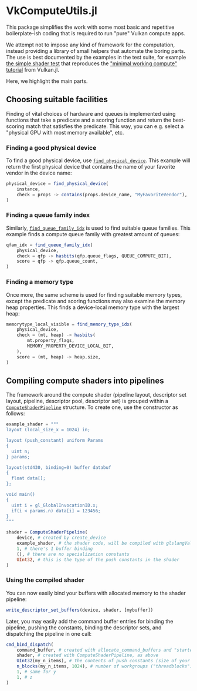 
# VkComputeUtils.jl

This package simplifies the work with some most basic and repetitive
boilerplate-ish coding that is required to run "pure" Vulkan compute apps.

We attempt not to impose any kind of framework for the computation, instead
providing a library of small helpers that automate the boring parts. The use is
best documented by the examples in the test suite, for example [the simple
shader
test](https://github.com/LCSB-BioCore/VkComputeUtils.jl/blob/master/test/simple_shader.jl)
that reproduces the ["minimal working compute"
tutorial](https://juliagpu.github.io/Vulkan.jl/stable/tutorial/minimal_working_compute/)
from Vulkan.jl.

Here, we highlight the main parts.

## Choosing suitable facilities

Finding of vital choices of hardware and queues is implemented using functions
that take a predicate and a scoring function and return the best-scoring match
that satisfies the predicate. This way, you can e.g. select a "physical GPU
with most memory available", etc.

### Finding a good physical device

To find a good physical device, use [`find_physical_device`](@ref). This
example will return the first physical device that contains the name of your
favorite vendor in the device name:

```julia
physical_device = find_physical_device(
    instance,
    check = props -> contains(props.device_name, "MyFavoriteVendor"),
)
```

### Finding a queue family index

Similarly, [`find_queue_family_idx`](@ref) is used to find suitable queue
families. This example finds a compute queue family with greatest amount of
queues:

```julia
qfam_idx = find_queue_family_idx(
    physical_device,
    check = qfp -> hasbits(qfp.queue_flags, QUEUE_COMPUTE_BIT),
    score = qfp -> qfp.queue_count,
)
```

### Finding a memory type

Once more, the same scheme is used for finding suitable memory types, except
the predicate and scoring functions may also examine the memory heap
properties. This finds a device-local memory type with the largest heap:

```julia
memorytype_local_visible = find_memory_type_idx(
    physical_device,
    check = (mt, heap) -> hasbits(
        mt.property_flags,
        MEMORY_PROPERTY_DEVICE_LOCAL_BIT,
    ),
    score = (mt, heap) -> heap.size,
)
```

## Compiling compute shaders into pipelines

The framework around the compute shader (pipeline layout, descriptor set
layout, pipeline, descriptor pool, descriptor set) is grouped within a
[`ComputeShaderPipeline`](@ref) structure. To create one, use the constructor as follows:

```julia
example_shader = """
layout (local_size_x = 1024) in;

layout (push_constant) uniform Params
{
  uint n;
} params;

layout(std430, binding=0) buffer databuf
{
  float data[];
};

void main()
{
  uint i = gl_GlobalInvocationID.x;
  if(i < params.n) data[i] = 123456;
}
"""

shader = ComputeShaderPipeline(
    device, # created by create_device
    example_shader, # the shader code, will be compiled with glslangValidator
    1, # there's 1 buffer binding
    (), # there are no specialization constants
    UInt32, # this is the type of the push constants in the shader
)
```

### Using the compiled shader
You can now easily bind your buffers with allocated memory to the shader pipeline:

```julia
write_descriptor_set_buffers(device, shader, [mybuffer])
```

Later, you may easily add the command buffer entries for binding the pipeline,
pushing the constants, binding the descriptor sets, and dispatching the
pipeline in one call:

```julia
cmd_bind_dispatch(
    command_buffer, # created with allocate_command_buffers and "started" with begin_command_buffer
    shader, # created with ComputeShaderPipeline, as above
    UInt32(my_n_items), # the contents of push constants (size of your buffer)
    n_blocks(my_n_items, 1024), # number of workgroups ("threadblocks") in x direction
    1, # same for y
    1, # z
)
```
